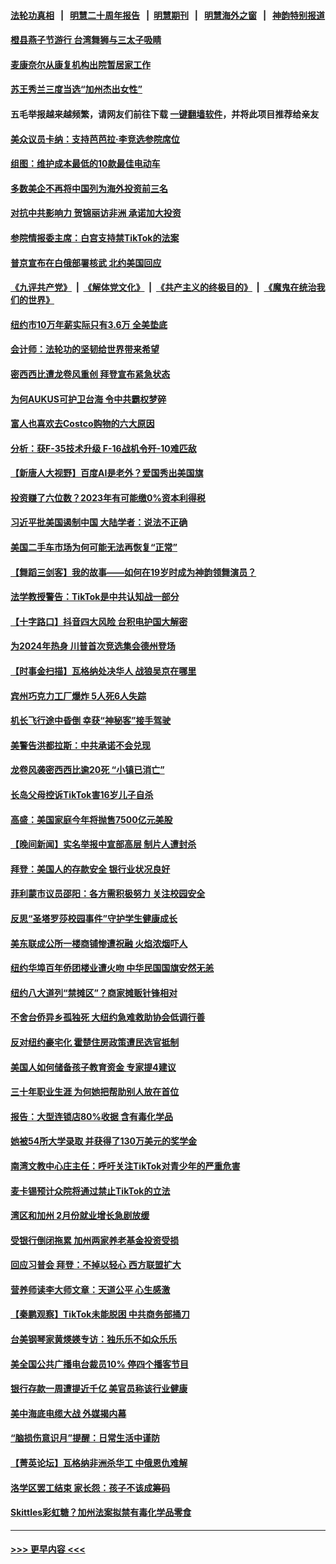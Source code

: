 #### [法轮功真相](https://github.com/gfw-breaker/truth/blob/master/README.md?t=0) &nbsp;&nbsp;|&nbsp;&nbsp; [明慧二十周年报告](https://github.com/gfw-breaker/mh-reports/blob/master/README.md?t=0) &nbsp;&nbsp;|&nbsp;&nbsp;[明慧期刊](https://github.com/gfw-breaker/mh-qikan) &nbsp;&nbsp;|&nbsp;&nbsp; [明慧海外之窗](https://github.com/gfw-breaker/mh-news/blob/master/README.md?t=0) &nbsp;&nbsp;|&nbsp;&nbsp; [神韵特别报道](https://github.com/gfw-breaker/mh-news/blob/master/shenyun.md?t=0)
#### [橙县燕子节游行 台湾舞狮与三太子吸睛](../pages/nsc412/n13959260.md?t=03271243) 
#### [麦康奈尔从康复机构出院暂居家工作](../pages/nsc412/n13959174.md?t=03271243) 
#### [苏王秀兰三度当选“加州杰出女性”](../pages/nsc412/n13959213.md?t=03271243) 
#### 五毛举报越来越频繁，请网友们前往下载 [一键翻墙软件](https://github.com/gfw-breaker/ssr-accounts)，并将此项目推荐给亲友
#### [美众议员卡纳：支持芭芭拉‧李竞选参院席位](../pages/nsc412/n13959153.md?t=03271243) 
#### [组图：维护成本最低的10款最佳电动车](../pages/nsc412/n13950426.md?t=03271243) 
#### [多数美企不再将中国列为海外投资前三名](../pages/nsc412/n13959133.md?t=03271243) 
#### [对抗中共影响力 贺锦丽访非洲 承诺加大投资](../pages/nsc412/n13959086.md?t=03271243) 
#### [参院情报委主席：白宫支持禁TikTok的法案](../pages/nsc412/n13959040.md?t=03271243) 
#### [普京宣布在白俄部署核武 北约美国回应](../pages/nsc412/n13958997.md?t=03271243) 
#### [《九评共产党》](https://github.com/begood0513/9ping.md/blob/master/README.md) &nbsp;|&nbsp; [《解体党文化》](../../../../jtdwh.md/blob/master/README.md)  &nbsp;|&nbsp; [《共产主义的终极目的》](../../../../gczydzjmd.md/blob/master/README.md) &nbsp;|&nbsp; [《魔鬼在统治我们的世界》](../../../../mgztzwmdsj.md/blob/master/README.md) 
#### [纽约市10万年薪实际只有3.6万 全美垫底](../pages/nsc412/n13958497.md?t=03271243) 
#### [会计师：法轮功的坚韧给世界带来希望](../pages/nsc412/n13958448.md?t=03271243) 
#### [密西西比遭龙卷风重创 拜登宣布紧急状态](../pages/nsc412/n13958862.md?t=03271243) 
#### [为何AUKUS可护卫台海 令中共霸权梦碎](../pages/nsc412/n13958063.md?t=03271243) 
#### [富人也喜欢去Costco购物的六大原因](../pages/nsc412/n13957377.md?t=03271243) 
#### [分析：获F-35技术升级 F-16战机令歼-10难匹敌](../pages/nsc412/n13957059.md?t=03271243) 
#### [【新唐人大视野】百度AI是老外？爱国秀出美国旗](../pages/nsc412/n13958468.md?t=03271243) 
#### [投资赚了六位数？2023年有可能缴0%资本利得税](../pages/nsc412/n13958572.md?t=03271243) 
#### [习近平批美国遏制中国 大陆学者：说法不正确](../pages/nsc412/n13957815.md?t=03271243) 
#### [美国二手车市场为何可能无法再恢复“正常”](../pages/nsc412/n13958533.md?t=03271243) 
#### [【舞蹈三剑客】我的故事——如何在19岁时成为神韵领舞演员？](../pages/nsc412/n13958577.md?t=03271243) 
#### [法学教授警告：TikTok是中共认知战一部分](../pages/nsc412/n13958466.md?t=03271243) 
#### [【十字路口】抖音四大风险 台积电护国大解密](../pages/nsc412/n13958340.md?t=03271243) 
#### [为2024年热身 川普首次竞选集会德州登场](../pages/nsc412/n13958440.md?t=03271243) 
#### [【时事金扫描】瓦格纳处决华人 战狼吴京在哪里](../pages/nsc412/n13958338.md?t=03271243) 
#### [宾州巧克力工厂爆炸 5人死6人失踪](../pages/nsc412/n13958395.md?t=03271243) 
#### [机长飞行途中昏倒 幸获“神秘客”接手驾驶](../pages/nsc412/n13958151.md?t=03271243) 
#### [美警告洪都拉斯：中共承诺不会兑现](../pages/nsc412/n13958364.md?t=03271243) 
#### [龙卷风袭密西西比逾20死 “小镇已消亡”](../pages/nsc412/n13958331.md?t=03271243) 
#### [长岛父母控诉TikTok害16岁儿子自杀](../pages/nsc412/n13958082.md?t=03271243) 
#### [高盛：美国家庭今年将抛售7500亿元美股](../pages/nsc412/n13958271.md?t=03271243) 
#### [【晚间新闻】实名举报中宣部高层 制片人遭封杀](../pages/nsc412/n13958164.md?t=03271243) 
#### [拜登：美国人的存款安全 银行业状况良好](../pages/nsc412/n13958122.md?t=03271243) 
#### [菲利蒙市议员邵阳：各方需积极努力 关注校园安全](../pages/nsc412/n13958133.md?t=03271243) 
#### [反思“圣塔罗莎校园事件”守护学生健康成长](../pages/nsc412/n13958123.md?t=03271243) 
#### [美东联成公所一楼商铺惨遭祝融 火焰浓烟吓人](../pages/nsc412/n13958094.md?t=03271243) 
#### [纽约华埠百年侨团楼业遭火吻 中华民国国旗安然无恙](../pages/nsc412/n13958088.md?t=03271243) 
#### [纽约八大道列“禁摊区”？商家摊贩针锋相对](../pages/nsc412/n13958085.md?t=03271243) 
#### [不舍台侨异乡孤独死 大纽约急难救助协会低调行善](../pages/nsc412/n13958114.md?t=03271243) 
#### [反对纽约豪宅化 霍楚住房政策遭民选官抵制](../pages/nsc412/n13958101.md?t=03271243) 
#### [美国人如何储备孩子教育资金 专家提4建议](../pages/nsc412/n13957955.md?t=03271243) 
#### [三十年职业生涯 为何她把帮助别人放在首位](../pages/nsc412/n13958080.md?t=03271243) 
#### [报告：大型连锁店80%收据 含有毒化学品](../pages/nsc412/n13958066.md?t=03271243) 
#### [她被54所大学录取 并获得了130万美元的奖学金](../pages/nsc412/n13958078.md?t=03271243) 
#### [南湾文教中心庄主任：呼吁关注TikTok对青少年的严重危害](../pages/nsc412/n13958058.md?t=03271243) 
#### [麦卡锡预计众院将通过禁止TikTok的立法](../pages/nsc412/n13958001.md?t=03271243) 
#### [湾区和加州 2月份就业增长急剧放缓](../pages/nsc412/n13958061.md?t=03271243) 
#### [受银行倒闭拖累 加州两家养老基金投资受损](../pages/nsc412/n13958047.md?t=03271243) 
#### [回应习普会 拜登：不掉以轻心 西方联盟扩大](../pages/nsc412/n13957992.md?t=03271243) 
#### [营养师读李大师文章：天道公平 心生感激](../pages/nsc412/n13957940.md?t=03271243) 
#### [【秦鹏观察】TikTok未能脱困 中共商务部捅刀](../pages/nsc412/n13957900.md?t=03271243) 
#### [台美钢琴家黄煐媖专访：独乐乐不如众乐乐](../pages/nsc412/n13957962.md?t=03271243) 
#### [美全国公共广播电台裁员10% 停四个播客节目](../pages/nsc412/n13957930.md?t=03271243) 
#### [银行存款一周遭提近千亿 美官员称该行业健康](../pages/nsc412/n13957932.md?t=03271243) 
#### [美中海底电缆大战 外媒揭内幕](../pages/nsc412/n13957931.md?t=03271243) 
#### [“脑损伤意识月”提醒：日常生活中谨防](../pages/nsc412/n13957954.md?t=03271243) 
#### [【菁英论坛】瓦格纳非洲杀华工 中俄恩仇难解](../pages/nsc412/n13957888.md?t=03271243) 
#### [洛学区罢工结束 家长怨：孩子不该成筹码](../pages/nsc412/n13957943.md?t=03271243) 
#### [Skittles彩虹糖？加州法案拟禁有毒化学品零食](../pages/nsc412/n13957941.md?t=03271243) 

----
#### [ >>> 更早内容 <<< ](../indexes/nsc412-earlier.md)
